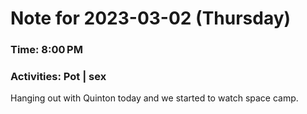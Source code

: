 # Note for 2023-03-02 (Thursday)
### Time: 8:00 PM
### Activities: Pot | sex

Hanging out with Quinton today and we started to watch space camp.
